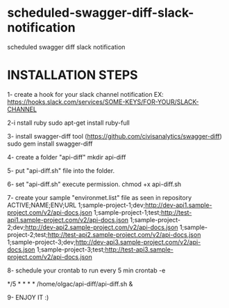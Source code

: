 # scheduled-swagger-diff-slack-notification
scheduled swagger diff slack notification

INSTALLATION STEPS
==================

1- create a hook for your slack channel notification
EX: https://hooks.slack.com/services/SOME-KEYS/FOR-YOUR/SLACK-CHANNEL

2-i nstall ruby
sudo apt-get install ruby-full

3- install swagger-diff tool (https://github.com/civisanalytics/swagger-diff)
sudo gem install swagger-diff

4- create a folder "api-diff"
mkdir api-diff

5- put "api-diff.sh" file into the folder.

6- set "api-diff.sh" execute permission.
chmod +x api-diff.sh

7- create your sample "environmet.list" file as seen in repository
ACTIVE;NAME;ENV;URL
1;sample-project-1;dev;http://dev-api1.sample-project.com/v2/api-docs.json
1;sample-project-1;test;http://test-api1.sample-project.com/v2/api-docs.json
1;sample-project-2;dev;http://dev-api2.sample-project.com/v2/api-docs.json
1;sample-project-2;test;http://test-api2.sample-project.com/v2/api-docs.json
1;sample-project-3;dev;http://dev-api3.sample-project.com/v2/api-docs.json
1;sample-project-3;test;http://test-api3.sample-project.com/v2/api-docs.json

8- schedule your crontab to run every 5 min
crontab -e

*/5 * * * * /home/olgac/api-diff/api-diff.sh &

9- ENJOY IT :)
